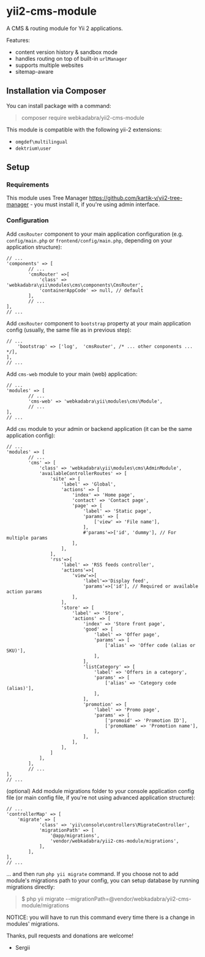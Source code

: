 # yii2-cms-module

A CMS & routing module for Yii 2 applications.

Features:

* content version history & sandbox mode
* handles routing on top of built-in `urlManager`
* supports multiple websites
* sitemap-aware

## Installation via Composer

You can install package with a command:

> composer require webkadabra/yii2-cms-module

This module is compatible with the following yii-2 extensions:

* `omgdef\multilingual`
* `dektrium\user`

## Setup

### Requirements

This module uses Tree Manager <https://github.com/kartik-v/yii2-tree-manager>  - you must install it, if you're using admin interface.

### Configuration

Add `cmsRouter` component to your main application configuration (e.g. `config/main.php` or `frontend/config/main.php`, 
depending on your application structure):

```
// ...
'components' => [
        // ...
        'cmsRouter' =>[
            'class' => 'webkadabra\yii\modules\cms\components\CmsRouter',
            'containerAppCode' => null, // default
        ],
        // ...
],
// ...
```

Add `cmsRouter` component to `bootstrap` property at your main application config (usually, the same file as in previous step):

```
// ...
    'bootstrap' => ['log',  'cmsRouter', /* ... other conponents ... */],
],
// ...
```

Add `cms-web` module to your main (web) application:

```
// ...
'modules' => [
        // ...
        'cms-web' => 'webkadabra\yii\modules\cms\Module',
        // ...
],
// ...
```

Add `cms` module to your admin or backend application (it can be the same application config):

```
// ...
'modules' => [
        // ...
        'cms' => [
            'class' => 'webkadabra\yii\modules\cms\AdminModule',
            'availableControllerRoutes' => [
                'site' => [
                    'label' => 'Global',
                    'actions' => [
                        'index' => 'Home page',
                        'contact' => 'Contact page',
                        'page' => [
                            'label' => 'Static page',
                            'params' => [
                                ['view' => 'File name'],
                            ],
                            #'params'=>['id', 'dummy'], // For multiple params
                        ],
                    ],
                ],
                'rss'=>[
                    'label' => 'RSS feeds controller',
                    'actions'=>[
                        'view'=>[
                            'label'=>'Display feed',
                            'params'=>['id'], // Required or available action params
                        ],
                    ],
                    'store' => [
                        'label' => 'Store',
                        'actions' => [
                            'index' => 'Store front page',
                            'good' => [
                                'label' => 'Offer page',
                                'params' => [
                                    ['alias' => 'Offer code (alias or SKU)'],
                                ],
                            ],
                            'listCategory' => [
                                'label' => 'Offers in a category',
                                'params' => [
                                    ['alias' => 'Category code (alias)'],
                                ],
                            ],
                            'promotion' => [
                                'label' => 'Promo page',
                                'params' => [
                                    ['promoid' => 'Promotion ID'],
                                    ['promoName' => 'Promotion name'],
                                ],
                            ],
                        ],
                    ],
                ]
            ],
        ],
        // ...
],
// ...
```

(optional) Add module migrations folder to your console application config file (or main config file, if you're not using 
advanced application structure):

```
// ...
'controllerMap' => [
    'migrate' => [
            'class' => 'yii\console\controllers\MigrateController',
            'migrationPath' => [
                '@app/migrations',
                'vendor/webkadabra/yii2-cms-module/migrations',
            ],
        ],
],
// ...
```

... and then run `php yii migrate` command. If you choose not to add module's migrations path to your config,
you can setup database by running migrations directly:

> $ php yii migrate --migrationPath=@vendor/webkadabra/yii2-cms-module/migrations

NOTICE: you will have to run this command every time there is a change in modules' migrations.

Thanks, pull requests and donations are welcome!

- Sergii
